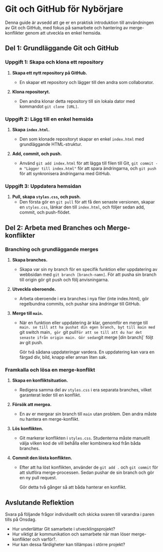 # Git och GitHub för Nybörjare

Denna guide är avsedd att ge er en praktisk introduktion till användningen av Git och GitHub, med fokus på samarbete och hantering av merge-konflikter genom att utveckla en enkel hemsida.

## Del 1: Grundläggande Git och GitHub

### Uppgift 1: Skapa och klona ett repository

1. **Skapa ett nytt repository på GitHub.**
   - En skapar ett repository och lägger till den andra som collaborator.

2. **Klona repositoryt.**
   - Den andra klonar detta repository till sin lokala dator med kommandot `git clone [URL]`.

### Uppgift 2: Lägg till en enkel hemsida

1. **Skapa `index.html`.**
   - Den som klonade repositoryt skapar en enkel `index.html` med grundläggande HTML-struktur.

2. **Add, commit, och push.**
   - Använd `git add index.html` för att lägga till filen till Git, `git commit -m "Lägger till index.html"` för att spara ändringarna, och `git push` för att synkronisera ändringarna med GitHub.

### Uppgift 3: Uppdatera hemsidan

1. **Pull, skapa `styles.css`, och push.**
   - Den första gör en `git pull` för att få den senaste versionen, skapar en `styles.css`, länkar den till `index.html`, och följer sedan add, commit, och push-flödet.

## Del 2: Arbeta med Branches och Merge-konflikter

### Branching och grundläggande merges

1. **Skapa branches.**
   - Skapa var sin ny branch för en specifik funktion eller uppdatering av webbsidan med `git branch [branch-namn]`. För att pusha sin branch till origin gör git push och följ anvisningarna.

2. **Utveckla oberoende.**
   - Arbeta oberoende i era branches i nya filer (inte index.html), gör regelbundna commits, och pushar sina ändringar till GitHub.

3. **Merge till `main`.**
   - När en funktion eller uppdatering är klar, genomför en merge till `main. se till att ha pushat din egen branch, byt till main med `git switch main`, gör `git pull` för att se till att du har det senaste ifrån origin main. Gör sedan `git merge [din branch]` följt av git push.

        Gör två sådana uppdateringar vardera. En uppdatering kan vara en färgad div, bild, knapp eller annan liten sak.

### Framkalla och lösa en merge-konflikt

1. **Skapa en konfliktsituation.**
   - Redigera samma del av `styles.css` i era separata branches, vilket garanterat leder till en konflikt.

2. **Försök att mergea.**
   - En av er mergear sin branch till `main` utan problem. Den andra måste nu hantera en merge-konflikt.

3. **Lös konflikten.**
   - Git markerar konflikten i `styles.css`. Studenterna måste manuellt välja vilken kod de vill behålla eller kombinera kod från båda branches.

4. **Commit den lösta konflikten.**
   - Efter att ha löst konflikten, använder de `git add .` och `git commit` för att slutföra merge-processen. Sedan pushar de sin branch och gör en ny pull request.

        Gör detta två gånger så att båda hanterar en konflikt.

## Avslutande Reflektion

Svara på följande frågor individuellt och skicka svaren till varandra i paren tills på Onsdag.

- Hur underlättar Git samarbete i utvecklingsprojekt?
- Hur viktigt är kommunikation och samarbete när man löser merge-konflikter och varför?.
- Hur kan dessa färdigheter kan tillämpas i större projekt?